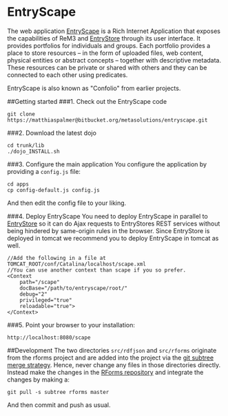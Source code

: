 # EntryScape

The web application [EntryScape](http://www.entryscape.com) is a Rich Internet Application that exposes the capabilities
of ReM3 and [EntryStore](http://www.entrystore.org) through its user interface.
It provides portfolios for individuals and groups. Each portfolio provides a place to store resources – in the form of
uploaded files, web content, physical entities or abstract concepts – together with descriptive metadata.
These resources can be private or shared with others and they can be connected to each other using predicates.

EntryScape is also known as "Confolio" from earlier projects.

##Getting started
###1. Check out the EntryScape code

    git clone https://matthiaspalmer@bitbucket.org/metasolutions/entryscape.git

###2. Download the latest dojo

    cd trunk/lib
    ./dojo_INSTALL.sh

###3. Configure the main application
You configure the application by providing a `config.js` file:

    cd apps
    cp config-default.js config.js

And then edit the config file to your liking.

###4. Deploy EntryScape
You need to deploy EntryScape in parallel to [EntryStore](https://bitbucket.org/metasolutions/entrystore) so it can do
Ajax requests to EntryStores REST services without being hindered by same-origin rules in the browser.
Since EntryStore is deployed in tomcat we recommend you to deploy EntryScape in tomcat as well.

    //Add the following in a file at TOMCAT_ROOT/conf/Catalina/localhost/scape.xml
    //You can use another context than scape if you so prefer.
    <Context
        path="/scape"
        docBase="/path/to/entryscape/root/"
        debug="2"
        privileged="true"
        reloadable="true">
    </Context>

###5. Point your browser to your installation:

    http://localhost:8080/scape

##Development
The two directories `src/rdfjson` and `src/rforms` originate from the rforms project and are added into the project via
the [git subtree merge strategy](https://www.kernel.org/pub/software/scm/git/docs/howto/using-merge-subtree.html).
Hence, never change any files in those directories directly. Instead make the changes
in the [RForms repository](https://bitbucket.org/metasolutions/rforms) and integrate the changes by making a:

    git pull -s subtree rforms master

And then commit and push as usual.